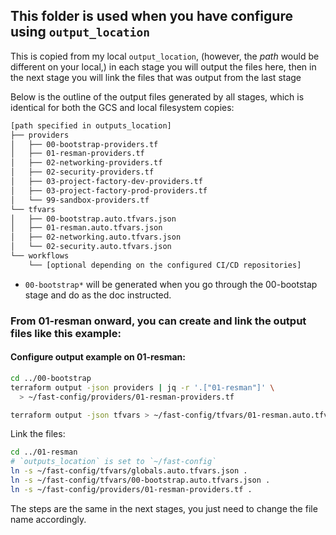 ## This folder is used when you have configure using `output_location`
This is copied from my local `output_location`, (however, the *path* would be different on your local,) in each stage you will output the files here, then in the next stage you will link the files that was output from the last stage


Below is the outline of the output files generated by all stages, which is identical for both the GCS and local filesystem copies:

```bash
[path specified in outputs_location]
├── providers
│   ├── 00-bootstrap-providers.tf
│   ├── 01-resman-providers.tf
│   ├── 02-networking-providers.tf
│   ├── 02-security-providers.tf
│   ├── 03-project-factory-dev-providers.tf
│   ├── 03-project-factory-prod-providers.tf
│   └── 99-sandbox-providers.tf
└── tfvars
│   ├── 00-bootstrap.auto.tfvars.json
│   ├── 01-resman.auto.tfvars.json
│   ├── 02-networking.auto.tfvars.json
│   └── 02-security.auto.tfvars.json
└── workflows
    └── [optional depending on the configured CI/CD repositories]
```
- `00-bootstrap*` will be generated when you go through the 00-bootstap stage and do as the doc instructed.

### From 01-resman onward, you can create and link the output files like this example: 
#### Configure output example on 01-resman:

```bash
cd ../00-bootstrap
terraform output -json providers | jq -r '.["01-resman"]' \
  > ~/fast-config/providers/01-resman-providers.tf

terraform output -json tfvars > ~/fast-config/tfvars/01-resman.auto.tfvars.json
```
Link the files:
```bash
cd ../01-resman
# `outputs_location` is set to `~/fast-config`
ln -s ~/fast-config/tfvars/globals.auto.tfvars.json .
ln -s ~/fast-config/tfvars/00-bootstrap.auto.tfvars.json .
ln -s ~/fast-config/providers/01-resman-providers.tf .

```

The steps are the same in the next stages, you just need to change the file name accordingly.

